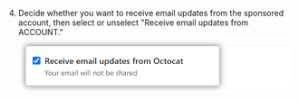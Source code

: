 4. Decide whether you want to receive email updates from the sponsored account, then select or unselect "Receive email updates from ACCOUNT."
  ![Checkbox to receive updates from sponsored account](/assets/images/help/sponsors/updates-checkbox-manage.png)
